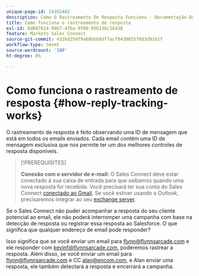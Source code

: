 ```yaml
---
unique-page-id: 14352482
description: Como O Rastreamento De Resposta Funciona - Documentação Do Marketo - Documentação Do Produto
title: Como funciona o rastreamento de resposta
exl-id: 8d087014-99b7-47ba-9f08-95b13bc16438
feature: Marketo Sales Connect
source-git-commit: 431bd258f9a68bbb9df7acf043085578d3d91b1f
workflow-type: tm+mt
source-wordcount: '180'
ht-degree: 0%

---
```


# Como funciona o rastreamento de resposta {#how-reply-tracking-works}

O rastreamento de resposta é feito observando uma ID de mensagem que está em todos os emails enviados. Cada email contém uma ID de mensagem exclusiva que nos permite ter um dos melhores controles de resposta disponíveis.

>[!PREREQUISITES]
>
>**Conexão com o servidor de e-mail:** O Sales Connect deve estar conectado à sua caixa de entrada para que saibamos quando uma nova resposta for recebida. Você precisará ter sua conta do Sales Connect [conectado ao Gmail](/help/marketo/product-docs/marketo-sales-connect/email-plugins/gmail/email-connection-for-gmail-users.md). Se você estiver usando o Outlook, precisaremos integrar ao seu [exchange server](https://toutapp.com/next#settings/exchange_settings).

Se o Sales Connect não puder acompanhar a resposta do seu cliente potencial ao email, ele não poderá interromper uma campanha com base na detecção de resposta ou registrar essa resposta ao Salesforce.  O que significa que qualquer endereço de email pode responder?

Isso significa que se você enviar um email para flynn@flynnsarcade.com e ele responder com kevinf@flynnsarcade.com, poderemos rastrear a resposta. Além disso, se você enviar um email para flynn@flynnsarcade.com e CC alan@encom.com, e Alan enviar uma resposta, ele também detectará a resposta e encerrará a campanha.

